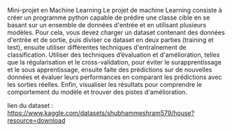 Mini-projet en Machine Learning
Le projet de machine Learning consiste à créer un programme python capable de prédire une classe
cible en se basant sur un ensemble de données d'entrée et en utilisant plusieurs modèles. Pour cela,
vous devez charger un dataset contenant des données d'entrée et de sortie, puis diviser ce dataset en
deux parties (training et test), ensuite utiliser différentes techniques d'entraînement de classification.
Utiliser des techniques d’évaluation et d'amélioration, telles que la régularisation et le cross-validation,
pour éviter le surapprentissage et le sous apprentissage, ensuite faite des prédictions sur de nouvelles
données et évaluer leurs performances en comparant les prédictions avec les sorties réelles. Enfin,
visualiser les résultats pour comprendre le comportement du modèle et trouver des pistes
d'amélioration.

lien du dataset : https://www.kaggle.com/datasets/shubhammeshram579/house?resource=download
